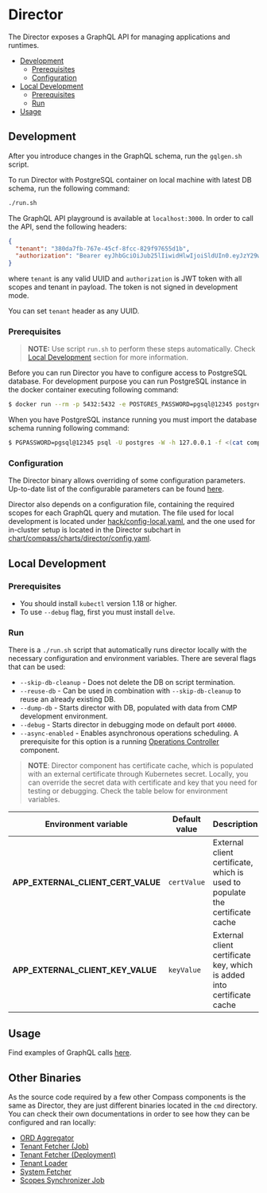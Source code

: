 # Director

The Director exposes a GraphQL API for managing applications and runtimes.

- [Development](#development)
    - [Prerequisites](#prerequisites)
    - [Configuration](#configuration)
- [Local Development](#local-development)
    - [Prerequisites](#local-prerequisites)
    - [Run](#local-run)
- [Usage](#usage)

## Development

After you introduce changes in the GraphQL schema, run the `gqlgen.sh` script.

To run Director with PostgreSQL container on local machine with latest DB schema, run the following command:

```bash
./run.sh
```

The GraphQL API playground is available at `localhost:3000`. In order to call the API, send the following headers:

```json
{
  "tenant": "380da7fb-767e-45cf-8fcc-829f97655d1b",
  "authorization": "Bearer eyJhbGciOiJub25lIiwidHlwIjoiSldUIn0.eyJzY29wZXMiOiJhcHBsaWNhdGlvbjpyZWFkIGF1dG9tYXRpY19zY2VuYXJpb19hc3NpZ25tZW50OndyaXRlIGF1dG9tYXRpY19zY2VuYXJpb19hc3NpZ25tZW50OnJlYWQgaGVhbHRoX2NoZWNrczpyZWFkIGFwcGxpY2F0aW9uOndyaXRlIHJ1bnRpbWU6d3JpdGUgbGFiZWxfZGVmaW5pdGlvbjp3cml0ZSBsYWJlbF9kZWZpbml0aW9uOnJlYWQgcnVudGltZTpyZWFkIHRlbmFudDpyZWFkIiwidGVuYW50IjoiM2U2NGViYWUtMzhiNS00NmEwLWIxZWQtOWNjZWUxNTNhMGFlIn0."
}
```

where `tenant` is any valid UUID and `authorization` is JWT token with all scopes and tenant in payload. The token is not signed in development mode.

You can set `tenant` header as any UUID.

<h3 id="prerequisites">Prerequisites</h3>

> **NOTE:** Use script `run.sh` to perform these steps automatically. Check [Local Development](#local-development) section for more information.

Before you can run Director you have to configure access to PostgreSQL database. For development purpose you can run PostgreSQL instance in the docker container executing following command:

```bash
$ docker run --rm -p 5432:5432 -e POSTGRES_PASSWORD=pgsql@12345 postgres
```

When you have PostgreSQL instance running you must import the database schema running following command:

```bash
$ PGPASSWORD=pgsql@12345 psql -U postgres -W -h 127.0.0.1 -f <(cat components/schema-migrator/migrations/*.up.sql)
```

### Configuration

The Director binary allows overriding of some configuration parameters. Up-to-date list of the configurable parameters can be found [here](https://github.com/kyma-incubator/compass/blob/75aff5226d4a105f4f04608416c8fa9a722d3534/components/director/cmd/director/main.go#L90).

Director also depends on a configuration file, containing the required scopes for each GraphQL query and mutation. The file used for local development is located under [hack/config-local.yaml](./hack/config-local.yaml), and the one used for in-cluster setup is located in the Director subchart in [chart/compass/charts/director/config.yaml](../../chart/compass/charts/director/config.yaml).

## Local Development

<h3 id="local-prerequisites">Prerequisites</h3>

- You should install `kubectl` version 1.18 or higher.
- To use `--debug` flag, first you must install `delve`.

<h3 id="local-run">Run</h3>

There is a `./run.sh` script that automatically runs director locally with the necessary configuration and environment variables. There are several flags that can be used:
- `--skip-db-cleanup` - Does not delete the DB on script termination.
- `--reuse-db` - Can be used in combination with `--skip-db-cleanup` to reuse an already existing DB.
- `--dump-db` - Starts director with DB, populated with data from CMP development environment.
- `--debug` - Starts director in debugging mode on default port `40000`.
- `--async-enabled` - Enables asynchronous operations scheduling. A prerequisite for this option is a running [Operations Controller](../operations-controller/) component.

> **NOTE**: Director component has certificate cache, which is populated with an external certificate through Kubernetes secret. Locally, you can override the secret data with certificate and key that you need for testing or debugging. Check the table below for environment variables.

| Environment variable                         | Default value                   | Description                                                        |
| -------------------------------------------- | ------------------------------- | ------------------------------------------------------------------ |
| **APP_EXTERNAL_CLIENT_CERT_VALUE**           | `certValue`                     | External client certificate, which is used to populate the certificate cache   | 
| **APP_EXTERNAL_CLIENT_KEY_VALUE**            | `keyValue`                      | External client certificate key, which is added into certificate cache   | 

## Usage

Find examples of GraphQL calls [here](examples/README.md).

## Other Binaries

As the source code required by a few other Compass components is the same as Director, they are just different binaries located in the `cmd` directory. You can check their own documentations in order to see how they can be configured and ran locally:
- [ORD Aggregator](./cmd/ordaggregator/README.md)
- [Tenant Fetcher (Job)](./cmd/tenantfetcher-job/README.md)
- [Tenant Fetcher (Deployment)](./cmd/tenantfetcher-svc/README.md)
- [Tenant Loader](./cmd/tenantloader/README.md)
- [System Fetcher](./cmd/systemfetcher/README.md)
- [Scopes Synchronizer Job](./cmd/scopessynchronizer/README.md)
